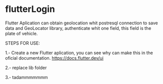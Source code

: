 # flutterLogin
Flutter Aplication can obtain geolocation whit postresql connection to save data and GeoLocator library, authenticate whit one field, this field is the plate of vehicle.

 STEPS FOR USE:

 1.- Create a new Flutter aplication, you can see why can make this in the oficial documentation. https://docs.flutter.dev/ui

 2.- replace lib folder

 3.- tadammmmmmm   
 
